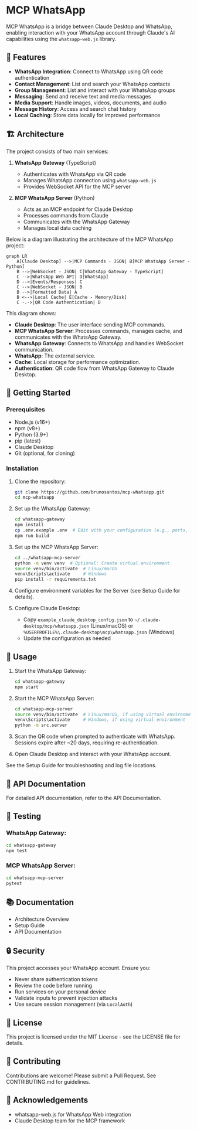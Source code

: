 # MCP WhatsApp

MCP WhatsApp is a bridge between Claude Desktop and WhatsApp, enabling interaction with your WhatsApp account through Claude's AI capabilities using the `whatsapp-web.js` library.

## 🌟 Features

- **WhatsApp Integration**: Connect to WhatsApp using QR code authentication
- **Contact Management**: List and search your WhatsApp contacts
- **Group Management**: List and interact with your WhatsApp groups
- **Messaging**: Send and receive text and media messages
- **Media Support**: Handle images, videos, documents, and audio
- **Message History**: Access and search chat history
- **Local Caching**: Store data locally for improved performance

## 🏗️ Architecture

The project consists of two main services:

1. **WhatsApp Gateway** (TypeScript)

   - Authenticates with WhatsApp via QR code
   - Manages WhatsApp connection using `whatsapp-web.js`
   - Provides WebSocket API for the MCP server

2. **MCP WhatsApp Server** (Python)

   - Acts as an MCP endpoint for Claude Desktop
   - Processes commands from Claude
   - Communicates with the WhatsApp Gateway
   - Manages local data caching
   

Below is a diagram illustrating the architecture of the MCP WhatsApp project:

```mermaid
graph LR
    A[Claude Desktop] -->|MCP Commands - JSON| B[MCP WhatsApp Server - Python]
    B -->|WebSocket - JSON| C[WhatsApp Gateway - TypeScript]
    C -->|WhatsApp Web API| D[WhatsApp]
    D -->|Events/Responses| C
    C -->|WebSocket - JSON| B
    B -->|Formatted Data| A
    B <-->|Local Cache| E[Cache - Memory/Disk]
    C -.->|QR Code Authentication| D
```

This diagram shows:

- **Claude Desktop**: The user interface sending MCP commands.
- **MCP WhatsApp Server**: Processes commands, manages cache, and communicates with the WhatsApp Gateway.
- **WhatsApp Gateway**: Connects to WhatsApp and handles WebSocket communication.
- **WhatsApp**: The external service.
- **Cache**: Local storage for performance optimization.
- **Authentication**: QR code flow from WhatsApp Gateway to Claude Desktop.

## 🚀 Getting Started

### Prerequisites

- Node.js (v16+)
- npm (v8+)
- Python (3.9+)
- pip (latest)
- Claude Desktop
- Git (optional, for cloning)

### Installation

1. Clone the repository:

   ```bash
   git clone https://github.com/brunosantos/mcp-whatsapp.git
   cd mcp-whatsapp
   ```

2. Set up the WhatsApp Gateway:

   ```bash
   cd whatsapp-gateway
   npm install
   cp .env.example .env  # Edit with your configuration (e.g., ports, paths)
   npm run build
   ```

3. Set up the MCP WhatsApp Server:

   ```bash
   cd ../whatsapp-mcp-server
   python -m venv venv  # Optional: Create virtual environment
   source venv/bin/activate  # Linux/macOS
   venv\Scripts\activate     # Windows
   pip install -r requirements.txt
   ```

4. Configure environment variables for the Server (see Setup Guide for details).

5. Configure Claude Desktop:

   - Copy `example_claude_desktop_config.json` to `~/.claude-desktop/mcp/whatsapp.json` (Linux/macOS) or `%USERPROFILE%\.claude-desktop\mcp\whatsapp.json` (Windows)
   - Update the configuration as needed

## 🔧 Usage

1. Start the WhatsApp Gateway:

   ```bash
   cd whatsapp-gateway
   npm start
   ```

2. Start the MCP WhatsApp Server:

   ```bash
   cd whatsapp-mcp-server
   source venv/bin/activate  # Linux/macOS, if using virtual environment
   venv\Scripts\activate     # Windows, if using virtual environment
   python -m src.server
   ```

3. Scan the QR code when prompted to authenticate with WhatsApp. Sessions expire after \~20 days, requiring re-authentication.

4. Open Claude Desktop and interact with your WhatsApp account.

See the Setup Guide for troubleshooting and log file locations.

## 📝 API Documentation

For detailed API documentation, refer to the API Documentation.

## 🧪 Testing

### WhatsApp Gateway:

```bash
cd whatsapp-gateway
npm test
```

### MCP WhatsApp Server:

```bash
cd whatsapp-mcp-server
pytest
```

## 📚 Documentation

- Architecture Overview
- Setup Guide
- API Documentation

## 🔒 Security

This project accesses your WhatsApp account. Ensure you:

- Never share authentication tokens
- Review the code before running
- Run services on your personal device
- Validate inputs to prevent injection attacks
- Use secure session management (via `LocalAuth`)

## 📄 License

This project is licensed under the MIT License - see the LICENSE file for details.

## 🤝 Contributing

Contributions are welcome! Please submit a Pull Request. See CONTRIBUTING.md for guidelines.

## 🙏 Acknowledgements

- whatsapp-web.js for WhatsApp Web integration
- Claude Desktop team for the MCP framework